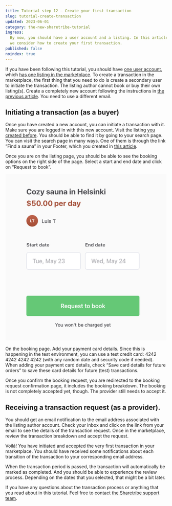 ```yaml
---
title: Tutorial step 12 – Create your first transaction
slug: tutorial-create-transaction
updated: 2023-06-01
category: the-new-sharetribe-tutorial
ingress:
  By now, you should have a user account and a listing. In this article,
  we consider how to create your first transaction.
published: false
noindex: true
---
```


If you have been following this tutorial, you should have
[one user account](www.sharetribe.com/docs/pilot-day-guides/sign-up-as-a-user),
which
[has one listing in the marketplace](https://www.sharetribe.com/docs/pilot-day-guides/creating-your-first-listing).
To create a transaction in the marketplace, the first thing that you
need to do is create a secondary user to initiate the transaction. The
listing author cannot book or buy their own listing(s). Create a
completely new account following the instructions in
[the previous article](www.sharetribe.com/docs/pilot-day-guides/sign-up-as-a-user).
You need to use a different email.

## Initiating a transaction (as a buyer)

Once you have created a new account, you can initiate a transaction with
it. Make sure you are logged in with this new account. Visit the listing
[you created before](https://www.sharetribe.com/docs/operator-guides/creating-your-first-listing).
You should be able to find it by going to your search page. You can
visit the search page in many ways. One of them is through the link
“Find a sauna” in your Footer, which you created in
[this article](https://www.sharetribe.com/docs/operator-guides/modifying-the-footer).

Once you are on the listing page, you should be able to see the booking
options on the right side of the page. Select a start and end date and
click on “Request to book”.

![booking page](./bookingpage.png)

On the booking page. Add your payment card details. Since this is
happening in the test environment, you can use a test credit card: 4242
4242 4242 4242 (with any random date and security code if needed). When
adding your payment card details, check “Save card details for future
orders” to save these card details for future (test) transactions.

Once you confirm the booking request, you are redirected to the booking
request confirmation page, it includes the booking breakdown. The
booking is not completely accepted yet, though. The provider still needs
to accept it.

## Receiving a transaction request (as a provider).

You should get an email notification to the email address associated
with the listing author account. Check your inbox and click on the link
from your email to see the details of the transaction request. Once in
the marketplace, review the transaction breakdown and accept the
request.

Voilá! You have initiated and accepted the very first transaction in
your marketplace. You should have received some notifications about each
transition of the transaction to your corresponding email address.

When the transaction period is passed, the transaction will
automatically be marked as completed. And you should be able to
experience the review process. Depending on the dates that you selected,
that might be a bit later.

If you have any questions about the transaction process or anything that
you read about in this tutorial. Feel free to contact
[the Sharetribe support team](mailto:help@sharetribe.com).
